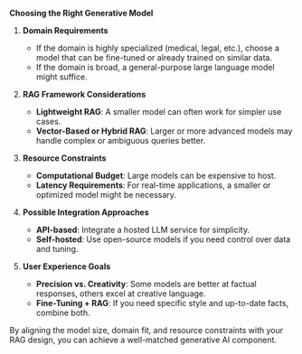 **Choosing the Right Generative Model**  
1. **Domain Requirements**  
   - If the domain is highly specialized (medical, legal, etc.), choose a model that can be fine-tuned or already trained on similar data.  
   - If the domain is broad, a general-purpose large language model might suffice.

2. **RAG Framework Considerations**  
   - **Lightweight RAG**: A smaller model can often work for simpler use cases.  
   - **Vector-Based or Hybrid RAG**: Larger or more advanced models may handle complex or ambiguous queries better.

3. **Resource Constraints**  
   - **Computational Budget**: Large models can be expensive to host.  
   - **Latency Requirements**: For real-time applications, a smaller or optimized model might be necessary.

4. **Possible Integration Approaches**  
   - **API-based**: Integrate a hosted LLM service for simplicity.  
   - **Self-hosted**: Use open-source models if you need control over data and tuning.

5. **User Experience Goals**  
   - **Precision vs. Creativity**: Some models are better at factual responses, others excel at creative language.  
   - **Fine-Tuning + RAG**: If you need specific style and up-to-date facts, combine both.  

By aligning the model size, domain fit, and resource constraints with your RAG design, you can achieve a well-matched generative AI component.